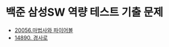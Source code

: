 # 백준 삼성SW 역량 테스트 기출 문제

- [20056.마법사와 파이어볼](https://www.acmicpc.net/problem/20056)
- [14890. 경사로](https://www.acmicpc.net/problem/14890)